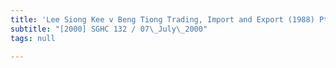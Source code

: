 ```yaml
---
title: 'Lee Siong Kee v Beng Tiong Trading, Import and Export (1988) Pte Ltd'
subtitle: "[2000] SGHC 132 / 07\_July\_2000"
tags: null

---
```


